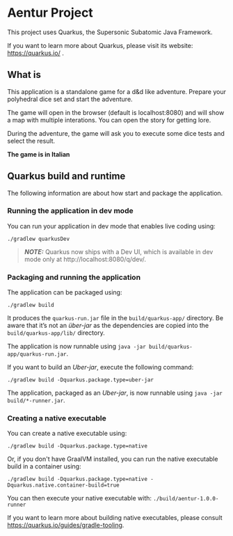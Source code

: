 # Aentur Project

This project uses Quarkus, the Supersonic Subatomic Java Framework.

If you want to learn more about Quarkus, please visit its website: https://quarkus.io/ .

## What is

This application is a standalone game for a d&d like adventure. Prepare your polyhedral dice set and start the adventure.

The game will open in the browser (default is localhost:8080) and will show a map with multiple interations. You can open the story for getting lore.

During the adventure, the game will ask you to execute some dice tests and select the result.

**The game is in Italian**

## Quarkus build and runtime

The following information are about how start and package the application.

### Running the application in dev mode

You can run your application in dev mode that enables live coding using:
```shell script
./gradlew quarkusDev
```

> **_NOTE:_**  Quarkus now ships with a Dev UI, which is available in dev mode only at http://localhost:8080/q/dev/.

### Packaging and running the application

The application can be packaged using:

```shell script
./gradlew build
```

It produces the `quarkus-run.jar` file in the `build/quarkus-app/` directory.
Be aware that it’s not an _über-jar_ as the dependencies are copied into the `build/quarkus-app/lib/` directory.

The application is now runnable using `java -jar build/quarkus-app/quarkus-run.jar`.

If you want to build an *Uber-jar*, execute the following command:

```shell script
./gradlew build -Dquarkus.package.type=uber-jar
```

The application, packaged as an *Uber-jar*, is now runnable using `java -jar build/*-runner.jar`.

### Creating a native executable

You can create a native executable using: 

```shell script
./gradlew build -Dquarkus.package.type=native
```

Or, if you don't have GraalVM installed, you can run the native executable build in a container using: 

```shell script
./gradlew build -Dquarkus.package.type=native -Dquarkus.native.container-build=true
```

You can then execute your native executable with: `./build/aentur-1.0.0-runner`

If you want to learn more about building native executables, please consult https://quarkus.io/guides/gradle-tooling.
